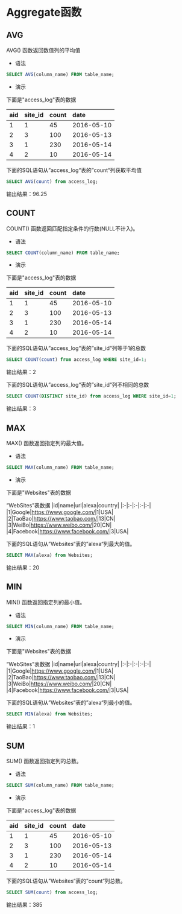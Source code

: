# Aggregate函数

## AVG

AVG() 函数返回数值列的平均值

- 语法

``` sql
SELECT AVG(column_name) FROM table_name;
```

- 演示

下面是"access_log"表的数据

|aid|site_id|count|date|
|:-|:-|:-|:-|
|1|1|45|2016-05-10|
|2|3|100|2016-05-13|
|3|1|230|2016-05-14|
|4|2|10|2016-05-14|

下面的SQL语句从”access_log“表的”count“列获取平均值

``` sql
SELECT AVG(count) from access_log;
```

输出结果：96.25

## COUNT

COUNT() 函数返回匹配指定条件的行数(NULL不计入)。

- 语法

``` sql
SELECT COUNT(column_name) FROM table_name;
```

- 演示

下面是"access_log"表的数据

|aid|site_id|count|date|
|:-|:-|:-|:-|
|1|1|45|2016-05-10|
|2|3|100|2016-05-13|
|3|1|230|2016-05-14|
|4|2|10|2016-05-14|

下面的SQL语句从”access_log“表的”site_id“列等于1的总数

``` sql
SELECT COUNT(count) from access_log WHERE site_id=1;
```

输出结果：2

下面的SQL语句从”access_log“表的”site_id“列不相同的总数

``` sql
SELECT COUNT(DISTINCT site_id) from access_log WHERE site_id=1;
```

输出结果：3

## MAX

MAX() 函数返回指定列的最大值。

- 语法

``` sql
SELECT MAX(column_name) FROM table_name;
```

- 演示

下面是"Websites"表的数据

“WebSites”表数据
|id|name|url|alexa|country|
|:-|:-|:-|:-|:-|
|1|Google|<https://www.google.com/>|1|USA|
|2|TaoBao|<https://www.taobao.com/>|13|CN|
|3|WeiBo|<https://www.weibo.com/>|20|CN|
|4|Facebook|<https://www.facebook.com/>|3|USA|

下面的SQL语句从”Websites“表的”alexa“列最大的值。

``` sql
SELECT MAX(alexa) from Websites;
```

输出结果：20

## MIN

MIN() 函数返回指定列的最小值。

- 语法

``` sql
SELECT MIN(column_name) FROM table_name;
```

- 演示

下面是"Websites"表的数据

“WebSites”表数据
|id|name|url|alexa|country|
|:-|:-|:-|:-|:-|
|1|Google|<https://www.google.com/>|1|USA|
|2|TaoBao|<https://www.taobao.com/>|13|CN|
|3|WeiBo|<https://www.weibo.com/>|20|CN|
|4|Facebook|<https://www.facebook.com/>|3|USA|

下面的SQL语句从”Websites“表的”alexa“列最小的值。

``` sql
SELECT MIN(alexa) from Websites;
```

输出结果：1

## SUM

SUM() 函数返回指定列的总数。

- 语法

``` sql
SELECT SUM(column_name) FROM table_name;
```

- 演示

下面是"access_log"表的数据

|aid|site_id|count|date|
|:-|:-|:-|:-|
|1|1|45|2016-05-10|
|2|3|100|2016-05-13|
|3|1|230|2016-05-14|
|4|2|10|2016-05-14|

下面的SQL语句从”Websites“表的”count“列总数。

``` sql
SELECT SUM(count) from access_log;
```

输出结果：385
